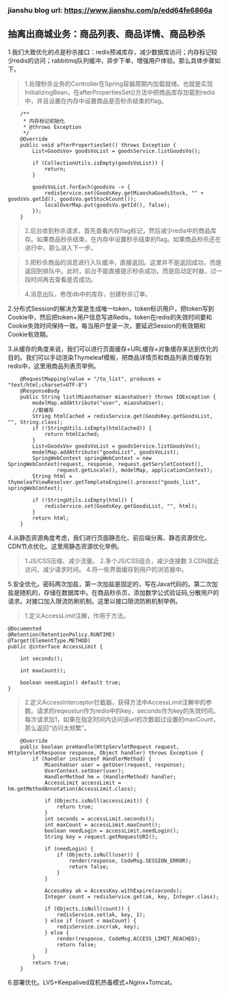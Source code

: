 ### jianshu blog url: https://www.jianshu.com/p/edd64fe6866a

## 抽离出商城业务：商品列表、商品详情、商品秒杀

1.我们大致优化的点是秒杀接口：redis预减库存，减少数据库访问；内存标记较少redis的访问；rabbitmq队列缓冲，异步下单，增强用户体验。那么具体步骤如下。
>1.处理秒杀业务的Controller在Spring容器周期内加载就绪。也就是实现InitializingBean，在afterPropertiesSet()方法中把商品库存加载到redis中，并且设置在内存中设置商品是否秒杀结束的flag。
```
    /**
     * 内存标记初始化
     * @throws Exception
     */
    @Override
    public void afterPropertiesSet() throws Exception {
        List<GoodsVo> goodsVoList = goodsService.listGoodsVo();

        if (CollectionUtils.isEmpty(goodsVoList)) {
            return;
        }

        goodsVoList.forEach(goodsVo -> {
            redisService.set(GoodsKey.getMiaoshaGoodsStock, "" + goodsVo.getId(), goodsVo.getStockCount());
            localOverMap.put(goodsVo.getId(), false);
        });
    }
```
>2.后台收到秒杀请求，首先查看内存flag标记，然后减少redis中的商品库存。如果商品秒杀结束，在内存中设置秒杀结束的flag。如果商品秒杀还在进行中，那么进入下一步。

> 3.把秒杀商品的消息进行入队缓冲，直接返回。这里并不是返回成功，而是返回到排队中。此时，前台不能直接提示秒杀成功，而是启动定时器，过一段时间再去查看是否成功。

> 4.消息出队，修改db中的库存，创建秒杀订单。

2.分布式Session的解决方案是生成唯一token，token标识用户，把token写到Cookie中，然后把token+用户信息写进Redis，token在redis的失效时间要和Cookie失效时间保持一致。每当用户登录一次，要延迟Session的有效期和Cookie有效期。

3.从缓存的角度来说，我们可以进行页面缓存+URL缓存+对象缓存来达到优化的目的。我们可以手动渲染Thymeleaf模板，把商品详情页和商品列表页缓存到redis中，这里用商品列表页举例。
```
    @RequestMapping(value = "/to_list", produces = "text/html;charset=UTF-8")
    @ResponseBody
    public String list(MiaoshaUser miaoshaUser) throws IOException {
        modelMap.addAttribute("user", miaoshaUser);
        //取缓存
        String htmlCached = redisService.get(GoodsKey.getGoodsList, "", String.class);
        if (!StringUtils.isEmpty(htmlCached)) {
            return htmlCached;
        }
        List<GoodsVo> goodsVoList = goodsService.listGoodsVo();
        modelMap.addAttribute("goodsList", goodsVoList);
        SpringWebContext springWebContext = new SpringWebContext(request, response, request.getServletContext(),
                request.getLocale(), modelMap, applicationContext);
        String html = thymeleafViewResolver.getTemplateEngine().process("goods_list", springWebContext);

        if (!StringUtils.isEmpty(html)) {
            redisService.set(GoodsKey.getGoodsList, "", html);
        }
        return html;
    }
```

4.从静态资源角度考虑，我们进行页面静态化、前后端分离、静态资源优化、CDN节点优化。这里用静态资源优化举例。
> 1.JS/CSS压缩、减少流量。
  2.多个JS/CSS组合，减少连接数
  3.CDN就近访问，减少请求时间。
  4.将一些界面缓存到用户的浏览器中。

5.安全优化。密码两次加盐，第一次加盐是固定的，写在Java代码的。第二次加盐是随机的，存储在数据库中。在商品秒杀页，添加数学公式验证码,分散用户的请求。对接口加入限流防刷机制。这里以接口限流防刷机制举例。
> 1.定义AccessLimit注解，作用于方法。
```
@Documented
@Retention(RetentionPolicy.RUNTIME)
@Target(ElementType.METHOD)
public @interface AccessLimit {

    int seconds();

    int maxCount();

    boolean needLogin() default true;
}
```

> 2.定义AccessInterceptor拦截器，获得方法中AccessLimit注解中的参数。请求的reqeusturi作为redis中的key，seconds作为key的失效时间。每次请求加1，如果在指定时间内访问该url的次数超过设置的maxCount，那么返回“访问太频繁”。
```
    @Override
    public boolean preHandle(HttpServletRequest request, HttpServletResponse response, Object handler) throws Exception {
        if (handler instanceof HandlerMethod) {
            MiaoshaUser user = getUser(request, response);
            UserContext.setUser(user);
            HandlerMethod hm = (HandlerMethod) handler;
            AccessLimit accessLimit = hm.getMethodAnnotation(AccessLimit.class);

            if (Objects.isNull(accessLimit)) {
                return true;
            }
            int seconds = accessLimit.seconds();
            int maxCount = accessLimit.maxCount();
            boolean needLogin = accessLimit.needLogin();
            String key = request.getRequestURI();

            if (needLogin) {
                if (Objects.isNull(user)) {
                    render(response, CodeMsg.SESSION_ERROR);
                    return false;
                }
            }

            AccessKey ak = AccessKey.withExpire(seconds);
            Integer count = redisService.get(ak, key, Integer.class);

            if (Objects.isNull(count)) {
                redisService.set(ak, key, 1);
            } else if (count < maxCount) {
                redisService.incr(ak, key);
            } else {
                render(response, CodeMsg.ACCESS_LIMIT_REACHED);
                return false;
            }
        }
        return true;
    }
```
6.部署优化。LVS+Keepalived双机热备模式+Nginx+Tomcat。
